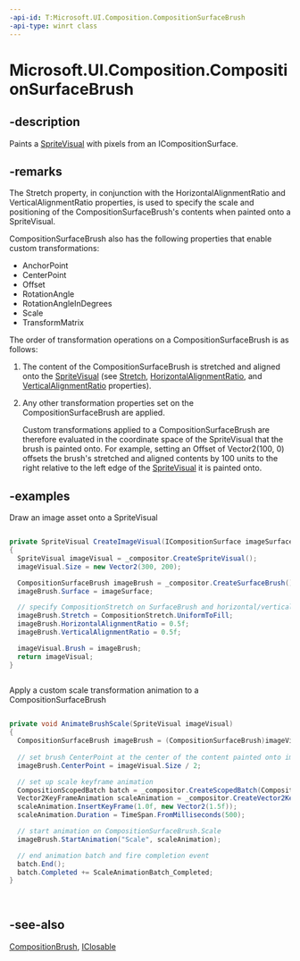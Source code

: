 ```yaml
---
-api-id: T:Microsoft.UI.Composition.CompositionSurfaceBrush
-api-type: winrt class
---
```


<!-- Class syntax.
public class CompositionSurfaceBrush : Windows.UI.Composition.CompositionBrush, Windows.UI.Composition.ICompositionSurfaceBrush, Windows.UI.Composition.ICompositionSurfaceBrush2
-->

# Microsoft.UI.Composition.CompositionSurfaceBrush

## -description
Paints a [SpriteVisual](spritevisual.md) with pixels from an ICompositionSurface.

## -remarks

The Stretch property, in conjunction with the HorizontalAlignmentRatio and VerticalAlignmentRatio properties, is used to specify the scale and positioning of the CompositionSurfaceBrush's contents when painted onto a SpriteVisual.

CompositionSurfaceBrush also has the following properties that enable custom transformations:

+ AnchorPoint
+ CenterPoint
+ Offset
+ RotationAngle
+ RotationAngleInDegrees
+ Scale
+ TransformMatrix

The order of transformation operations on a CompositionSurfaceBrush is as follows:

1. The content of the CompositionSurfaceBrush is stretched and aligned onto the [SpriteVisual](spritevisual.md) (see [Stretch](compositionsurfacebrush_stretch.md), [HorizontalAlignmentRatio](compositionsurfacebrush_horizontalalignmentratio.md), and [VerticalAlignmentRatio](compositionsurfacebrush_verticalalignmentratio.md) properties).

1. Any other transformation properties set on the CompositionSurfaceBrush are applied.

    Custom transformations applied to a CompositionSurfaceBrush are therefore evaluated in the coordinate space of the SpriteVisual that the brush is painted onto. For example, setting an Offset of Vector2(100, 0) offsets the brush's stretched and aligned contents by 100 units to the right relative to the left edge of the [SpriteVisual](spritevisual.md) it is painted onto.

## -examples
Draw an image asset onto a SpriteVisual

```csharp

private SpriteVisual CreateImageVisual(ICompositionSurface imageSurface)
{
  SpriteVisual imageVisual = _compositor.CreateSpriteVisual();
  imageVisual.Size = new Vector2(300, 200);

  CompositionSurfaceBrush imageBrush = _compositor.CreateSurfaceBrush();
  imageBrush.Surface = imageSurface;

  // specify CompositionStretch on SurfaceBrush and horizontal/vertical alignment
  imageBrush.Stretch = CompositionStretch.UniformToFill;
  imageBrush.HorizontalAlignmentRatio = 0.5f;
  imageBrush.VerticalAlignmentRatio = 0.5f;

  imageVisual.Brush = imageBrush;
  return imageVisual;
}
          
```

Apply a custom scale transformation animation to a CompositionSurfaceBrush

```csharp

private void AnimateBrushScale(SpriteVisual imageVisual)
{
  CompositionSurfaceBrush imageBrush = (CompositionSurfaceBrush)imageVisual.Brush;
            
  // set brush CenterPoint at the center of the content painted onto imageVisual 
  imageBrush.CenterPoint = imageVisual.Size / 2;

  // set up scale keyframe animation
  CompositionScopedBatch batch = _compositor.CreateScopedBatch(CompositionBatchTypes.Animation);
  Vector2KeyFrameAnimation scaleAnimation = _compositor.CreateVector2KeyFrameAnimation();
  scaleAnimation.InsertKeyFrame(1.0f, new Vector2(1.5f));
  scaleAnimation.Duration = TimeSpan.FromMilliseconds(500);

  // start animation on CompositionSurfaceBrush.Scale
  imageBrush.StartAnimation("Scale", scaleAnimation);

  // end animation batch and fire completion event
  batch.End();
  batch.Completed += ScaleAnimationBatch_Completed;
} 
        
        
```



## -see-also
[CompositionBrush](compositionbrush.md), [IClosable](/uwp/api/windows.foundation.iclosable)
